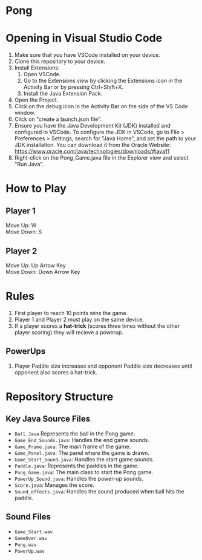 # Pong

# Opening in Visual Studio Code
1. Make sure that you have VSCode installed on your device.
2. Clone this repository to your device.
3. Install Extensions:
     1. Open VSCode.
     2. Go to the Extensions view by clicking the Extensions icon in the Activity Bar or by pressing Ctrl+Shift+X.
     3. Install the Java Extension Pack.
4. Open the Project.
5. Click on the debug icon in the Activity Bar on the side of the VS Code window.
6. Click on "create a launch.json file".
7. Ensure you have the Java Development Kit (JDK) installed and configured in VSCode. To configure the JDK in VSCode, go to File > Preferences > Settings, search for "Java Home", and set the path to your JDK installation.  You can download it from the Oracle Website: https://www.oracle.com/java/technologies/downloads/#java11
9. Right-click on the Pong_Game.java file in the Explorer view and select "Run Java".

# How to Play
## Player 1  
Move Up: W  
Move Down: S

## Player 2  
Move Up: Up Arrow Key  
Move Down: Down Arrow Key  

# Rules  
1. First player to reach 10 points wins the game.  
2. Player 1 and Player 2 must play on the same device.  
3. If a player scores a **hat-trick** (scores three times without the other player scoring) they will recieve a powerup. 

## PowerUps  
1. Player Paddle size increases and opponent Paddle size decreases until opponent also scores a hat-trick.  


# Repository Structure
## Key Java Source Files
- `Ball.Java` Represents the ball in the Pong game.  
- `Game_End_Sounds.java`: Handles the end game sounds.  
- `Game_Frame.java`: The main frame of the game.  
- `Game_Panel.java`: The panel where the game is drawn.  
- `Game_Start_Sound.java`: Handles the start game sounds.  
- `Paddle.java`: Represents the paddles in the game.  
- `Pong_Game.java`: The main class to start the Pong game.  
- `PowerUp_Sound.java`: Handles the power-up sounds.  
- `Score.java`: Manages the score.  
- `Sound_effects.java`: Handles the sound produced when ball hits the paddle.  
## Sound Files
- `Game_Start.wav` 
- `GameOver.wav`  
- `Pong.wav`  
- `PowerUp.wav`

  

